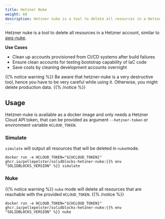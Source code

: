 ```yaml
---
title: Hetzner Nuke
weight: 60
description: Hetzner nuke is a tool to delete all resources in a Hetzner account, similar to aws-nuke
---
```


Hetzner nuke is a tool to delete all resources in a Hetzner account, similar to [aws-nuke](https://github.com/rebuy-de/aws-nuke).

**Use Cases**

* Clean up accounts provisioned from CI/CD systems after build failures
* Ensure clean accounts for testing bootstrap capability of IaC code
* Save costs by cleaning development accounts overnight

{{% notice warning %}}
Be aware that hetzner-nuke is a very destructive tool, hence you have to be very careful while using it. Otherwise, you might delete production data.
{{% /notice %}}

## Usage

Hetzner-nuke is available as a docker image and only needs a Hetzner Cloud API token, that can be provided as argument `--hetzner-token` or environment variable `HCLOUD_TOKEN`.

### Simulate

`simulate` will output all resources that will be deleted in `nuke`mode.

```shell
docker run -e HCLOUD_TOKEN="${HCLOUD_TOKEN}" ghcr.io/pellepelster/solidblocks-hetzner-nuke:{{% env "SOLIDBLOCKS_VERSION" %}} simulate
```

### Nuke

{{% notice warning %}}
`nuke` mode will delete all resources that are reachable with the provided `HCLOUD_TOKEN`. 
{{% /notice %}}


```shell
docker run -e HCLOUD_TOKEN="${HCLOUD_TOKEN}" ghcr.io/pellepelster/solidblocks-hetzner-nuke:{{% env "SOLIDBLOCKS_VERSION" %}} nuke
```
